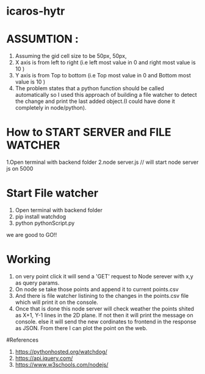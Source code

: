 # icaros-hytr

# ASSUMTION :
1. Assuming the gid cell size to be 50px, 50px,
2. X axis is from left to right (i.e left most value in 0 and right most value is 10 )
3. Y axis is from Top to bottom (i.e Top most value in 0 and Bottom most value is 10 )
4. The problem states that a python function should be called automatically so I used this approach of building a file watcher to detect the change and print the last added object.(I could have done it completely in node/python).
 

# How to START SERVER and FILE WATCHER

1.Open terminal with backend folder
2.node server.js   // will start node server js on 5000

# Start File watcher
1. Open terminal with backend folder
2. pip install watchdog
3. python pythonScript.py

we are good to GO!!

# Working
1. on very point click it will send a 'GET' request to Node serever with x,y as query params.
2. On node se take those points and append it to current points.csv
3. And there is file watcher listining to the changes in the points.csv file which will print it on the console.
4. Once that is done this node server will check weather the points shited as X+1, Y-1 lines in the 2D plane. If not then it will print the message on console. else it will send the new cordinates to frontend in the response as JSON. From there I can plot the point on the web.    


 
#References
1. https://pythonhosted.org/watchdog/
2. https://api.jquery.com/
3. https://www.w3schools.com/nodejs/


